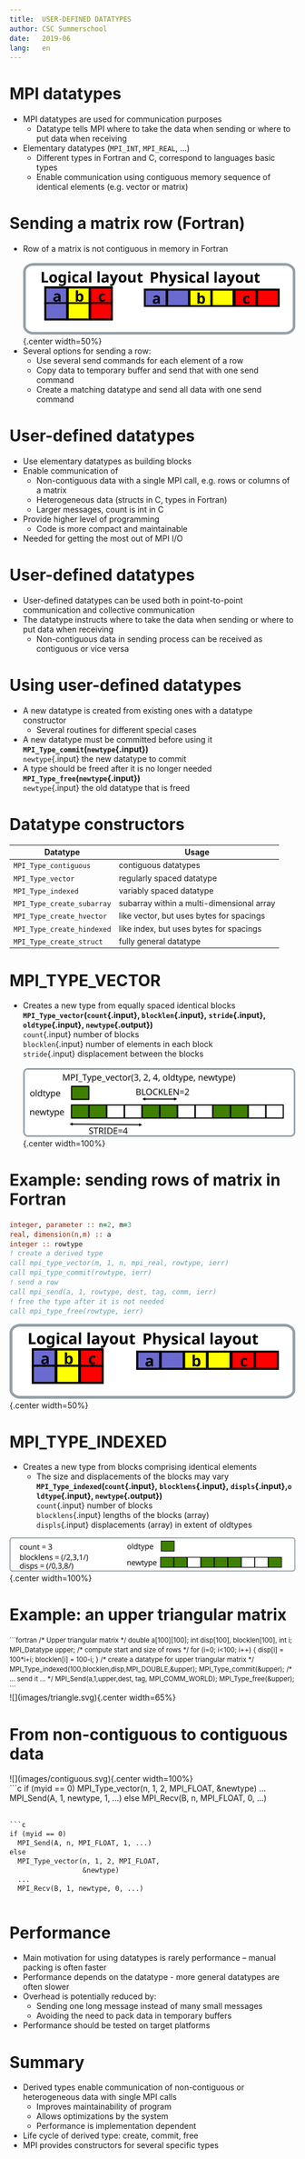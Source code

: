 ```yaml
---
title:  USER-DEFINED DATATYPES 
author: CSC Summerschool
date:   2019-06
lang:   en
---
```


# MPI datatypes

- MPI datatypes are used for communication purposes
	* Datatype tells MPI where to take the data when sending or where to put data when receiving
- Elementary datatypes (`MPI_INT`, `MPI_REAL`, ...)
	* Different types in Fortran and C, correspond to languages basic types
	* Enable communication using contiguous memory sequence of identical elements (e.g. vector or matrix)

# Sending a matrix row (Fortran)

- Row of a matrix is not contiguous in memory in Fortran  
` `  
![](images/layout.svg){.center width=50%}  
- Several options for sending a row:
	* Use several send commands for each element of a row
	* Copy data to temporary buffer and send that with one send command
	* Create a matching datatype and send all data with one send command


# User-defined datatypes
- Use elementary datatypes as building blocks
- Enable communication of 
	* Non-contiguous data with a single MPI call, e.g. rows or columns of a matrix
	* Heterogeneous data (structs in C, types in Fortran)
	* Larger messages, count is int in C
- Provide higher level of programming
	* Code is more compact and maintainable
- Needed for getting the most out of MPI I/O

# User-defined datatypes

- User-defined datatypes can be used both in point-to-point communication and collective communication
- The datatype instructs where to take the data when sending or where to put data when receiving
	* Non-contiguous data in sending process can be received as contiguous or vice versa

# Using user-defined datatypes

- A new datatype is created from existing ones with a datatype constructor 	
	* Several routines for different special cases
- A new datatype must be committed before using it  
**`MPI_Type_commit`(`newtype`{.input})**  
`newtype`{.input} the new datatype to commit
- A type should be freed after it is no longer needed  
**`MPI_Type_free`(`newtype`{.input})**  
`newtype`{.input} the old datatype that is freed 

# Datatype constructors

| Datatype		    | Usage						|
|-------------------------  |---------------------------------------------|
|`MPI_Type_contiguous` 	    |contiguous datatypes       			|
|`MPI_Type_vector`    	    |regularly spaced datatype  			|
|`MPI_Type_indexed`    	    |variably spaced datatype   			|
|`MPI_Type_create_subarray` |subarray within a multi-dimensional array  	|
|`MPI_Type_create_hvector`  |like vector, but uses bytes for spacings 	|
|`MPI_Type_create_hindexed` |like index, but uses bytes for spacings 	|
|`MPI_Type_create_struct`   |fully general datatype 			|

# MPI_TYPE_VECTOR


* Creates a new type from equally spaced identical blocks  
**`MPI_Type_vector`(`count`{.input}, `blocklen`{.input}, `stride`{.input}, `oldtype`{.input}, `newtype`{.output})**  
	`count`{.input}	number of blocks  
	`blocklen`{.input} number of elements in each block  
	`stride`{.input}   displacement between the blocks  
` `    
![](images/type_vector.svg){.center width=100%}

# Example: sending rows of matrix in Fortran

```fortran
integer, parameter :: n=2, m=3
real, dimension(n,m) :: a
integer :: rowtype
! create a derived type
call mpi_type_vector(m, 1, n, mpi_real, rowtype, ierr)
call mpi_type_commit(rowtype, ierr)
! send a row
call mpi_send(a, 1, rowtype, dest, tag, comm, ierr)
! free the type after it is not needed
call mpi_type_free(rowtype, ierr)
```

![](images/layout.svg){.center width=50%}

# MPI_TYPE_INDEXED
- Creates a new type from blocks comprising identical elements
	* The size and displacements of the blocks may vary
	**`MPI_Type_indexed`(`count`{.input}, `blocklens`{.input}, `displs`{.input},`oldtype`{.input}, `newtype`{.output})**  
	`count`{.input}		number of blocks  
	`blocklens`{.input}	lengths of the blocks (array)   
	`displs`{.input}		displacements (array) in extent of oldtypes   
	
![](images/type_indexed.svg){.center width=100%}

# Example: an upper triangular matrix

<div class=column>
<small>
```fortran
/* Upper triangular matrix */
double a[100][100];
int  disp[100], blocklen[100], int i;
MPI_Datatype upper;
/* compute start and size of rows */
for (i=0; i<100; i++)
  {
    disp[i] = 100*i+i;
    blocklen[i] = 100-­i;
  }
/* create a datatype for upper triangular matrix */ 
MPI_Type_indexed(100,blocklen,disp,MPI_DOUBLE,&upper);
MPI_Type_commit(&upper);
/* ... send it ... */
MPI_Send(a,1,upper,dest, tag, MPI_COMM_WORLD);
MPI_Type_free(&upper);
```
</small>
</div>

<div class=column>
![](images/triangle.svg){.center width=65%}
</div>

# From non-contiguous to contiguous data
<div class=column>
![](images/contiguous.svg){.center width=100%}
</div>
<div class=column>
```c
if (myid == 0)
  MPI_Type_vector(n, 1, 2, 
                  MPI_FLOAT, &newtype)
  ...
  MPI_Send(A, 1, newtype, 1, ...)
else
  MPI_Recv(B, n, MPI_FLOAT, 0, ...)

```

```c
if (myid == 0)
  MPI_Send(A, n, MPI_FLOAT, 1, ...)
else
  MPI_Type_vector(n, 1, 2, MPI_FLOAT, 
                  &newtype)
  ...
  MPI_Recv(B, 1, newtype, 0, ...)

```
</div>

# Performance

* Main motivation for using datatypes is rarely performance – manual packing is often faster
* Performance depends on the datatype - more general datatypes are often slower
* Overhead is potentially reduced by:
	- Sending one long message instead of many small messages
	- Avoiding the need to pack data in temporary buffers
* Performance should be tested on target platforms

# Summary

- Derived types enable communication of non-contiguous or heterogeneous data with single MPI calls
	* Improves maintainability of program
	* Allows optimizations by the system 
	* Performance is implementation dependent
- Life cycle of derived type: create, commit, free
- MPI provides constructors for several specific types
